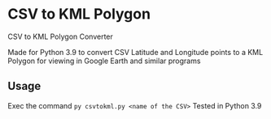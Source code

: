 # CSV to KML Polygon
CSV to KML Polygon Converter

Made for Python 3.9 to convert CSV Latitude and Longitude points to a KML Polygon for viewing in Google Earth and similar programs

## Usage
Exec the command `py csvtokml.py <name of the CSV>`
Tested in Python 3.9
